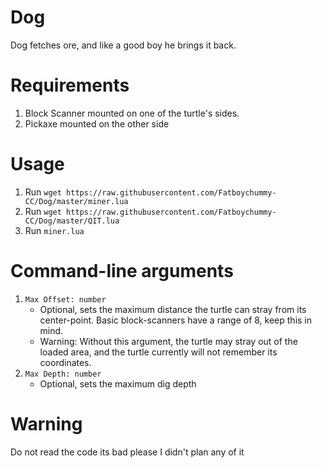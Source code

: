 # Dog
Dog fetches ore, and like a good boy he brings it back.

# Requirements
1. Block Scanner mounted on one of the turtle's sides.
2. Pickaxe mounted on the other side

# Usage
1. Run `wget https://raw.githubusercontent.com/Fatboychummy-CC/Dog/master/miner.lua`
2. Run `wget https://raw.githubusercontent.com/Fatboychummy-CC/Dog/master/QIT.lua`
3. Run `miner.lua`

# Command-line arguments
1. `Max Offset: number`
    * Optional, sets the maximum distance the turtle can stray from its center-point. Basic block-scanners have a range of 8, keep this in mind.
    * Warning: Without this argument, the turtle may stray out of the loaded area, and the turtle currently will not remember its coordinates.
2. `Max Depth: number`
    * Optional, sets the maximum dig depth

# Warning
Do not read the code its bad please I didn't plan any of it

